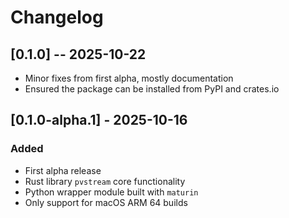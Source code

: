 # Changelog

## [0.1.0] -- 2025-10-22

- Minor fixes from first alpha, mostly documentation
- Ensured the package can be installed from PyPI and crates.io

## [0.1.0-alpha.1] - 2025-10-16

### Added

- First alpha release
- Rust library `pvstream` core functionality
- Python wrapper module built with `maturin`
- Only support for macOS ARM 64 builds
